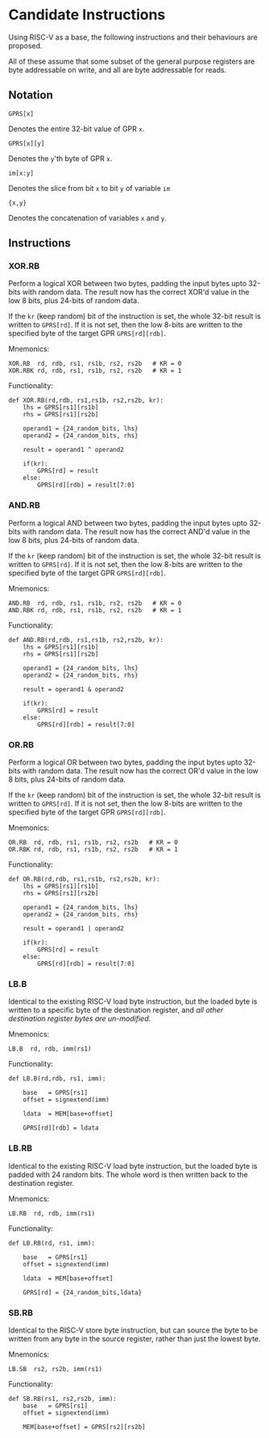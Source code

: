 
# Candidate Instructions

Using RISC-V as a base, the following instructions and their behaviours are
proposed.

All of these assume that some subset of the general purpose registers are byte
addressable on write, and all are byte addressable for reads.

## Notation

```
GPRS[x]
```

Denotes the entire 32-bit value of GPR `x`.

```
GPRS[x][y]
```

Denotes the `y`'th byte of GPR `x`.

```
im[x:y]
```

Denotes the slice from bit `x` to bit `y` of variable `im`

```
{x,y}
```

Denotes the concatenation of variables `x` and `y`.

## Instructions

### XOR.RB

Perform a logical XOR between two bytes, padding the input bytes upto 32-bits with
random data. The result now has the correct XOR'd value in the low 8 bits, plus
24-bits of random data.

If the `kr` (keep random) bit of the instruction is set, the whole 32-bit result is
written to `GPRS[rd]`. If it is not set, then the low 8-bits are written to the 
specified byte of the target GPR `GPRS[rd][rdb]`.

Mnemonics:

```
XOR.RB  rd, rdb, rs1, rs1b, rs2, rs2b   # KR = 0
XOR.RBK rd, rdb, rs1, rs1b, rs2, rs2b   # KR = 1
```

Functionality:

```
def XOR.RB(rd,rdb, rs1,rs1b, rs2,rs2b, kr):
    lhs = GPRS[rs1][rs1b]
    rhs = GPRS[rs1][rs2b]

    operand1 = {24_random_bits, lhs}
    operand2 = {24_random_bits, rhs}

    result = operand1 ^ operand2

    if(kr):
        GPRS[rd] = result
    else:
        GPRS[rd][rdb] = result[7:0]
```

### AND.RB

Perform a logical AND between two bytes, padding the input bytes upto 32-bits with
random data. The result now has the correct AND'd value in the low 8 bits, plus
24-bits of random data.

If the `kr` (keep random) bit of the instruction is set, the whole 32-bit result is
written to `GPRS[rd]`. If it is not set, then the low 8-bits are written to the 
specified byte of the target GPR `GPRS[rd][rdb]`.

Mnemonics:

```
AND.RB  rd, rdb, rs1, rs1b, rs2, rs2b   # KR = 0
AND.RBK rd, rdb, rs1, rs1b, rs2, rs2b   # KR = 1
```

Functionality:

```
def AND.RB(rd,rdb, rs1,rs1b, rs2,rs2b, kr):
    lhs = GPRS[rs1][rs1b]
    rhs = GPRS[rs1][rs2b]

    operand1 = {24_random_bits, lhs}
    operand2 = {24_random_bits, rhs}

    result = operand1 & operand2

    if(kr):
        GPRS[rd] = result
    else:
        GPRS[rd][rdb] = result[7:0]
```

### OR.RB

Perform a logical OR between two bytes, padding the input bytes upto 32-bits with
random data. The result now has the correct OR'd value in the low 8 bits, plus
24-bits of random data.

If the `kr` (keep random) bit of the instruction is set, the whole 32-bit result is
written to `GPRS[rd]`. If it is not set, then the low 8-bits are written to the 
specified byte of the target GPR `GPRS[rd][rdb]`.

Mnemonics:

```
OR.RB  rd, rdb, rs1, rs1b, rs2, rs2b   # KR = 0
OR.RBK rd, rdb, rs1, rs1b, rs2, rs2b   # KR = 1
```

Functionality:

```
def OR.RB(rd,rdb, rs1,rs1b, rs2,rs2b, kr):
    lhs = GPRS[rs1][rs1b]
    rhs = GPRS[rs1][rs2b]

    operand1 = {24_random_bits, lhs}
    operand2 = {24_random_bits, rhs}

    result = operand1 | operand2

    if(kr):
        GPRS[rd] = result
    else:
        GPRS[rd][rdb] = result[7:0]
```

### LB.B

Identical to the existing RISC-V load byte instruction, but the loaded byte is
written to a specific byte of the destination register, and *all other destination
register bytes are un-modified*.

Mnemonics:

```
LB.B  rd, rdb, imm(rs1)
```

Functionality:

```
def LB.B(rd,rdb, rs1, imm):
    
    base   = GPRS[rs1]
    offset = signextend(imm)

    ldata  = MEM[base+offset]

    GPRS[rd][rdb] = ldata
```

### LB.RB

Identical to the existing RISC-V load byte instruction, but the loaded byte is
padded with 24 random bits. The whole word is then written back to the destination
register.

Mnemonics:

```
LB.RB  rd, rdb, imm(rs1)
```

Functionality:

```
def LB.RB(rd, rs1, imm):
    
    base   = GPRS[rs1]
    offset = signextend(imm)

    ldata  = MEM[base+offset]

    GPRS[rd] = {24_random_bits,ldata}
```


### SB.RB

Identical to the RISC-V store byte instruction, but can source the byte to be written
from any byte in the source register, rather than just the lowest byte.

Mnemonics:

```
LB.SB  rs2, rs2b, imm(rs1)
```

Functionality:

```
def SB.RB(rs1, rs2,rs2b, imm):
    base   = GPRS[rs1]
    offset = signextend(imm)

    MEM[base+offset] = GPRS[rs2][rs2b]
```
